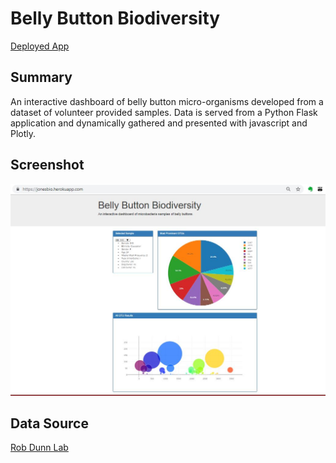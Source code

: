# Belly Button Biodiversity
[Deployed App](https://jonesbio.herokuapp.com/)

## Summary
An interactive dashboard of belly button micro-organisms developed from a dataset of volunteer provided samples. Data is served from a Python Flask application and dynamically gathered and presented with javascript and Plotly.

## Screenshot
![sample screenshot](https://github.com/LJonesCE/plotly/blob/master/SampleScreenShot.JPG)

## Data Source
[Rob Dunn Lab](http://robdunnlab.com/projects/belly-button-biodiversity/ "Rob Dunn Lab")


